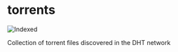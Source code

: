 torrents 
========
![Indexed](https://img.shields.io/badge/indexed-240031-blue)

Collection of torrent files discovered in the DHT network

